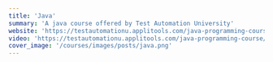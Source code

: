 ```yaml
---
title: 'Java'
summary: 'A java course offered by Test Automation University'
website: 'https://testautomationu.applitools.com/java-programming-course/'
video: 'https://testautomationu.applitools.com/java-programming-course/'
cover_image: '/courses/images/posts/java.png'
---
```

